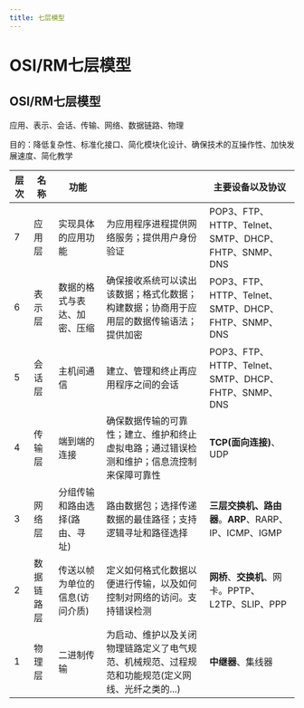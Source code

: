 ```yaml
---
title: 七层模型
---
```


# OSI/RM七层模型


## OSI/RM七层模型

应用、表示、会话、传输、网络、数据链路、物理

目的：降低复杂性、标准化接口、简化模块化设计、确保技术的互操作性、加快发展速度、简化教学

| 层次 | 名称       | 功能                           |                                                              | 主要设备以及协议                                      |
| ---- | ---------- | ------------------------------ | :----------------------------------------------------------- | ----------------------------------------------------- |
| 7    | 应用层     | 实现具体的应用功能             | 为应用程序进程提供网络服务；提供用户身份验证                 | POP3、FTP、HTTP、Telnet、SMTP、DHCP、FHTP、SNMP、DNS  |
| 6    | 表示层     | 数据的格式与表达、加密、压缩   | 确保接收系统可以读出该数据；格式化数据；构建数据；协商用于应用层的数据传输语法；提供加密 | POP3、FTP、HTTP、Telnet、SMTP、DHCP、FHTP、SNMP、DNS  |
| 5    | 会话层     | 主机间通信                     | 建立、管理和终止再应用程序之间的会话                         | POP3、FTP、HTTP、Telnet、SMTP、DHCP、FHTP、SNMP、DNS  |
| 4    | 传输层     | 端到端的连接                   | 确保数据传输的可靠性；建立、维护和终止虚拟电路；通过错误检测和维护；信息流控制来保障可靠性 | **TCP(面向连接)**、UDP                                |
| 3    | 网络层     | 分组传输和路由选择(路由、寻址) | 路由数据包；选择传递数据的最佳路径；支持逻辑寻址和路径选择   | **三层交换机、路由器**。**ARP**、RARP、IP、ICMP、IGMP |
| 2    | 数据链路层 | 传送以帧为单位的信息(访问介质) | 定义如何格式化数据以便进行传输，以及如何控制对网络的访问。支持错误检测 | **网桥**、**交换机**、网卡。PPTP、L2TP、SLIP、PPP     |
| 1    | 物理层     | 二进制传输                     | 为启动、维护以及关闭物理链路定义了电气规范、机械规范、过程规范和功能规范(定义网线、光纤之类的...) | **中继器**、集线器                                    |
